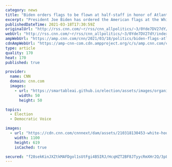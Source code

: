 ```yaml
---
category: news
title: "Biden orders flags to be flown at half-staff in honor of Atlanta shooting victims"
excerpt: "President Joe Biden has ordered the American flags at the White House and on other federal ground be flown at half-staff as \"a mark of respect for the victims of the senseless acts of violence\" in Atlanta this week.\n    \n"
publishedDateTime: 2021-03-18T17:30:59Z
originalUrl: "http://rss.cnn.com/~r/rss/cnn_allpolitics/~3/0Yde7DV27dY/index.html"
webUrl: "http://rss.cnn.com/~r/rss/cnn_allpolitics/~3/0Yde7DV27dY/index.html"
ampWebUrl: "https://amp.cnn.com/cnn/2021/03/18/politics/biden-flags-atlanta/index.html"
cdnAmpWebUrl: "https://amp-cnn-com.cdn.ampproject.org/c/s/amp.cnn.com/cnn/2021/03/18/politics/biden-flags-atlanta/index.html"
type: article
quality: 170
heat: 170
published: true

provider:
  name: CNN
  domain: cnn.com
  images:
    - url: "https://smartableai.github.io/election/assets/images/organizations/cnn.com-50x50.jpg"
      width: 50
      height: 50

topics:
  - Election
  - Democratic Voice

images:
  - url: "https://cdn.cnn.com/cnnnext/dam/assets/210318130453-white-house-flag-half-staff-0318-super-tease.jpg"
    width: 1100
    height: 619
    isCached: true

secured: "f28sekKinJXZtkMAFDgol1sUtFgi4B5IRJ/HcqHZT2BF8JTyycRmXHr2Q/3pLnNwXj1YU4aO+7sFW0WDpc8EdJLn3prRPO4IjmDgOwza2YXk0KydHRcRwBEoFSWw8kM3r0PWkVCGEGkBgzJZVST81d454WUMpMqTn3Q+wunL4jn3OH75iUOWWvnxdVj88w2oRmrWKm2EcAzNRj+TXQq7z6bBiLyq0D28suj6NyZuJrDPNe2M+6f5g+0GzSVo3eVGYvJUJ7qyX1KRi6qrTXIYTJBMkbnz3AYo7vcNGrPj90tipiLV0/KR8ZdIloBkAR1jbrlZ0qG/FN2I4bqRdSCHriImcZ17D3jhdtTq/kl1Nm8=;hs6TLzAkRGByU1SZ53Koxw=="
---
```


